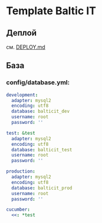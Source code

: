 # Template Baltic IT

## Деплой
см. [DEPLOY.md](DEPLOY.md)

## База
### config/database.yml:
```yaml
development:
  adapter: mysql2
  encoding: utf8
  database: balticit_dev
  username: root
  password: ''

test: &test
  adapter: mysql2
  encoding: utf8
  database: balticit_test
  username: root
  password: ''

production:
  adapter: mysql2
  encoding: utf8
  database: balticit_prod
  username: root
  password: ''

cucumber:
  <<: *test
```
